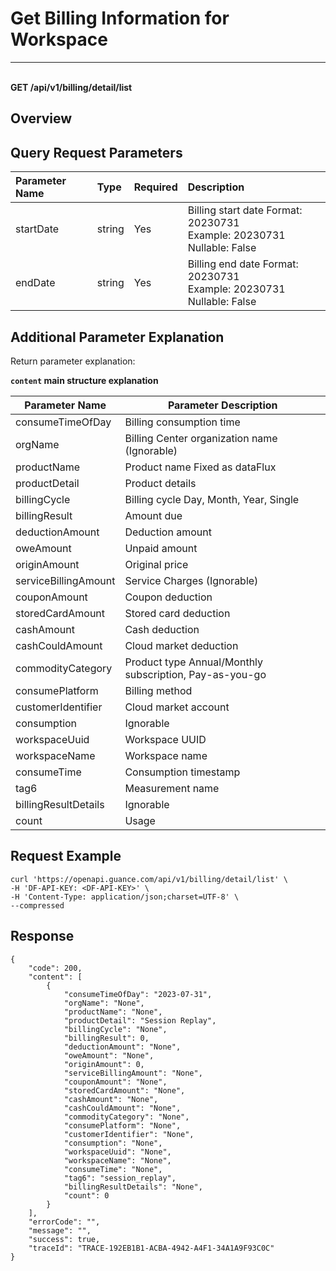 # Get Billing Information for Workspace

---

<br />**GET /api/v1/billing/detail/list**

## Overview



## Query Request Parameters

| Parameter Name        | Type     | Required   | Description              |
|:-------------------|:-------|:-----|:----------------|
| startDate | string | Yes | Billing start date Format: 20230731<br>Example: 20230731 <br>Nullable: False <br> |
| endDate | string | Yes | Billing end date Format: 20230731<br>Example: 20230731 <br>Nullable: False <br> |

## Additional Parameter Explanation

Return parameter explanation:

**`content` main structure explanation**

| Parameter Name                | Parameter Description  |
|-------------------------------|------------------|
|consumeTimeOfDay       |Billing consumption time |
|orgName                |Billing Center organization name (Ignorable) |
|productName            |Product name Fixed as dataFlux |
|productDetail          |Product details |
|billingCycle           |Billing cycle Day, Month, Year, Single |
|billingResult          |Amount due |
|deductionAmount        |Deduction amount |
|oweAmount              |Unpaid amount |
|originAmount           |Original price |
|serviceBillingAmount   |Service Charges (Ignorable) |
|couponAmount           |Coupon deduction |
|storedCardAmount       |Stored card deduction     |
|cashAmount             |Cash deduction    |
|cashCouldAmount        |Cloud market deduction    |
|commodityCategory      |Product type Annual/Monthly subscription, Pay-as-you-go    |
|consumePlatform        |Billing method   |
|customerIdentifier     |Cloud market account   |
|consumption            |Ignorable   |
|workspaceUuid          |Workspace UUID   |
|workspaceName          |Workspace name   |
|consumeTime            |Consumption timestamp   |
|tag6                   |Measurement name   |
|billingResultDetails   |Ignorable   |
|count                  |Usage   |


## Request Example
```shell
curl 'https://openapi.guance.com/api/v1/billing/detail/list' \
-H 'DF-API-KEY: <DF-API-KEY>' \
-H 'Content-Type: application/json;charset=UTF-8' \
--compressed
```


## Response
```shell
{
    "code": 200,
    "content": [
        {
            "consumeTimeOfDay": "2023-07-31",
            "orgName": "None",
            "productName": "None",
            "productDetail": "Session Replay",
            "billingCycle": "None",
            "billingResult": 0,
            "deductionAmount": "None",
            "oweAmount": "None",
            "originAmount": 0,
            "serviceBillingAmount": "None",
            "couponAmount": "None",
            "storedCardAmount": "None",
            "cashAmount": "None",
            "cashCouldAmount": "None",
            "commodityCategory": "None",
            "consumePlatform": "None",
            "customerIdentifier": "None",
            "consumption": "None",
            "workspaceUuid": "None",
            "workspaceName": "None",
            "consumeTime": "None",
            "tag6": "session_replay",
            "billingResultDetails": "None",
            "count": 0
        }
    ],
    "errorCode": "",
    "message": "",
    "success": true,
    "traceId": "TRACE-192EB1B1-ACBA-4942-A4F1-34A1A9F93C0C"
} 
```